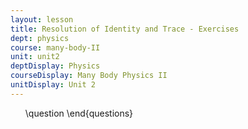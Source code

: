```yaml
---
layout: lesson
title: Resolution of Identity and Trace - Exercises
dept: physics
course: many-body-II
unit: unit2
deptDisplay: Physics
courseDisplay: Many Body Physics II
unitDisplay: Unit 2
---
```

<ol>
\question
\end{questions}

